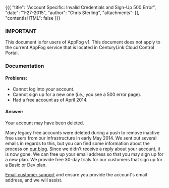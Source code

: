 {{{
  "title": "Account Specific: Invalid Credentials and Sign-Up 500 Error",
  "date": "1-27-2015",
  "author": "Chris Sterling",
  "attachments": [],
  "contentIsHTML": false
}}}

### IMPORTANT

This document is for users of AppFog v1. This document does not apply to the current AppFog service that is located in CenturyLink Cloud Control Portal.

### Documentation

<h4>Problems:</h4>
<ul>
<li>Cannot log into your account.</li>
<li>Cannot sign up for a new one (i.e., you see a 500 error page).</li>
<li>Had a free account as of April 2014.</li>
</ul>
<h4>Answer:</h4>
<p>Your account may have been deleted.</p>
<p>Many legacy free accounts were deleted during a push to remove inactive free users from our infrastructure in early May 2014. We sent out several emails in regards to this, but you can find some information about the process on <a href="https://blog.appfog.com/changes-to-appfog-free-plans/">our blog</a>. Since we didn't receive a reply about your account, it is now gone. We can free up your email address so that you may sign up for a new plan. We provide free 30-day trials for our customers that sign up for a Basic or Dev plan.</p>
<p><a href="mailto:support@appfog.com">Email customer support</a> and ensure you provide the account's email address, and we will assist.</p>
